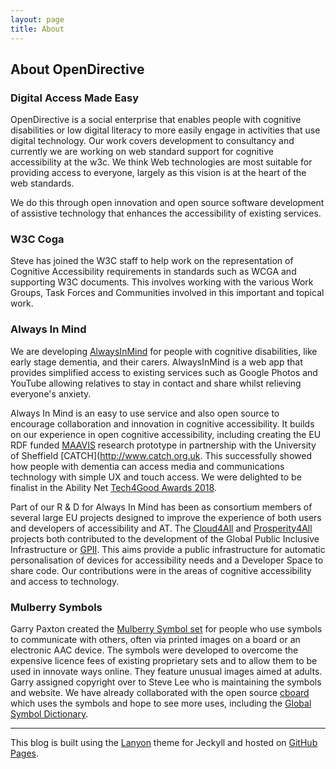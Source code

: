 ```yaml
---
layout: page
title: About
---
```


## About OpenDirective

### Digital Access Made Easy

OpenDirective is a social enterprise that enables people with cognitive disabilities or low digital literacy to more easily engage in activities that use digital technology. Our work covers development to consultancy and currently we are working on web standard support for cognitive accessibility at the w3c. We think Web technologies are most suitable for providing access to everyone, largely as this vision is at the heart of the web standards.

We do this through open innovation and open source software development of assistive technology that enhances the accessibility of existing services.

### W3C Coga

Steve has joined the W3C staff to help work on the representation of Cognitive Accessibility requirements in standards such as WCGA and supporting W3C documents. This involves working with the various Work Groups, Task Forces and Communities involved in this important and topical work.

### Always In Mind

We are developing [AlwaysInMind](https://alwaysinmind.info) for people with cognitive disabilities, like early stage dementia, and their carers. AlwaysInMind is a web app that provides simplified access to existing services such as Google Photos and YouTube allowing relatives to stay in contact and share whilst relieving everyone's anxiety.

Always In Mind is an easy to use service and also open source to encourage collaboration and innovation in cognitive accessibility. It builds on our experience in open cognitive accessibility, including creating the EU RDF funded [MAAVIS](http://maavis.fullmeasure.co.uk) research prototype in partnership with the University of Sheffield [CATCH](http://www.catch.org.uk. This successfully showed how people with dementia can access media and communications technology with simple UX and touch access. We were delighted to be finalist in the Ability Net
[Tech4Good Awards 2018](https://www.tech4goodawards.com/finalist/always-in-mind).

Part of our R & D for Always In Mind has been as consortium members of several large EU projects designed to improve the experience of both users and developers of accessibility and AT. The [Cloud4All](http://raisingthefloor.org/Cloud4all) and [Prosperity4All](http://www.prosperity4all.eu) projects both contributed to the development of the Global Public Inclusive Infrastructure or [GPII](https://gpii.net). This aims provide a public infrastructure for automatic personalisation of devices for accessibility needs and a Developer Space to share code. Our contributions were in the areas of cognitive accessibility and access to technology.

### Mulberry Symbols

Garry Paxton created the [Mulberry Symbol set](https://straight-street.org) for people who use symbols to communicate with others, often via printed images on a board or an electronic AAC device. The symbols were developed to overcome the expensive licence fees of existing proprietary sets and to allow them to be used in innovate ways online. They feature unusual images aimed at adults. Garry assigned copyright over to Steve Lee who is maintaining the symbols and website. We have already collaborated with the open source [cboard](https://www.cboard.io) which uses the symbols and hope to see more uses, including the [Global Symbol Dictionary](https://globalsymbols.com).

<hr>

This blog is built using the [Lanyon](http://lanyon.getpoole.com) theme for Jeckyll and hosted on [GitHub Pages](https://github.com/OpenDirective/opendirective.github.io).
